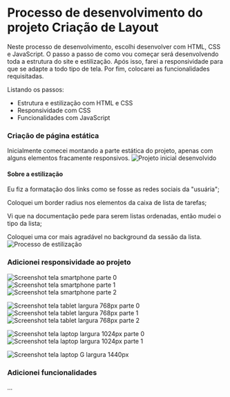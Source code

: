 # Processo de desenvolvimento do projeto Criação de Layout
Neste processo de desenvolvimento, escolhi desenvolver com HTML, CSS e JavaScript.
O passo a passo de como vou começar será desenvolvendo toda a estrutura do site e estilização. Após isso, farei a responsividade para que se adapte a todo tipo de tela. Por fim, colocarei as funcionalidades requisitadas.

Listando os passos:
- Estrutura e estilização com HTML e CSS
- Responsividade com CSS
- Funcionalidades com JavaScript

### Criação de página estática
Inicialmente comecei montando a parte estática do projeto, apenas com alguns elementos fracamente responsivos.
![Projeto inicial desenvolvido](./images-doc/projeto_inicial.png)

#### Sobre a estilização
Eu fiz a formatação dos links como se fosse as redes sociais da "usuária";

Coloquei um border radius nos elementos da caixa de lista de tarefas;

Vi que na documentação pede para serem listas ordenadas, então mudei o tipo da lista;

Coloquei uma cor mais agradável no background da sessão da lista.
![Processo de estilização](./images-doc/image-estilizacao.png)


### Adicionei responsividade ao projeto
![Screenshot tela smartphone parte 0](./images-doc/image.png)
![Screenshot tela smartphone parte 1](./images-doc/image-1.png)
![Screenshot tela smartphone parte 2](./images-doc/image-2.png)

![Screenshot tela tablet largura 768px parte 0](./images-doc/image-3.png)
![Screenshot tela tablet largura 768px parte 1](./images-doc/image-4.png)
![Screenshot tela tablet largura 768px parte 2](./images-doc/image-5.png)

![Screenshot tela laptop largura 1024px parte 0](./images-doc/image-6.png)
![Screenshot tela laptop largura 1024px parte 1](./images-doc/image-7.png)

![Screenshot tela laptop G largura 1440px](./images-doc/image-8.png)

### Adicionei funcionalidades
...